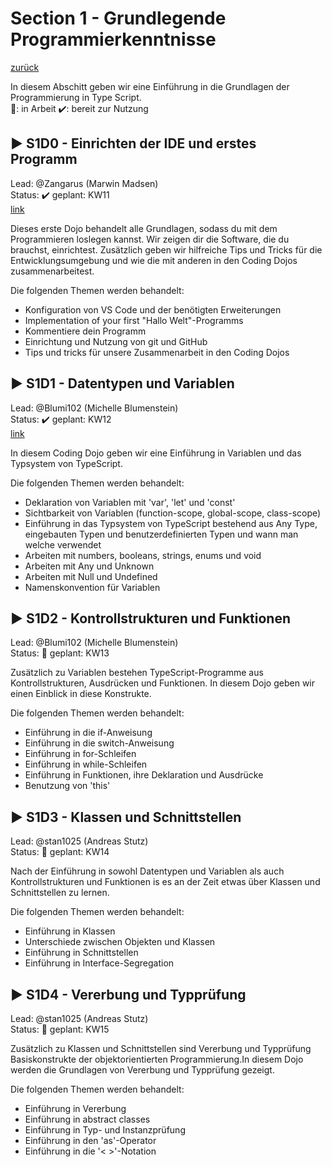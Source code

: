 
# Section 1 - Grundlegende Programmierkenntnisse

[zurück](https://github.com/VDI-CodING/codeING-main)

In diesem Abschitt geben wir eine Einführung in die Grundlagen der Programmierung in Type Script.  
:construction:: in Arbeit :heavy_check_mark:: bereit zur Nutzung

## :arrow_forward: S1D0 - Einrichten der IDE und erstes Programm
Lead: @Zangarus (Marwin Madsen)  
Status: :heavy_check_mark:
geplant: KW11  
[link](S1D0/README.md)  

Dieses erste Dojo behandelt alle Grundlagen, sodass du mit dem Programmieren loslegen kannst. Wir zeigen dir die Software, die du brauchst, einrichtest. Zusätzlich geben wir hilfreiche Tips und Tricks für die Entwicklungsumgebung und wie die mit anderen in den Coding Dojos zusammenarbeitest.

Die folgenden Themen werden behandelt:

- Konfiguration von VS Code und der benötigten Erweiterungen
- Implementation of your first "Hallo Welt"-Programms
- Kommentiere dein Programm
- Einrichtung und Nutzung von git und GitHub
- Tips und tricks für unsere Zusammenarbeit in den Coding Dojos

## :arrow_forward: S1D1 - Datentypen und Variablen
Lead: @Blumi102 (Michelle Blumenstein)  
Status: :heavy_check_mark:
geplant: KW12  
[link](S1D1/README.md)

In diesem Coding Dojo geben wir eine Einführung in Variablen und das Typsystem von TypeScript. 

Die folgenden Themen werden behandelt:

- Deklaration von Variablen mit 'var', 'let' und 'const'
- Sichtbarkeit von Variablen (function-scope, global-scope, class-scope)
- Einführung in das Typsystem von TypeScript bestehend aus Any Type, eingebauten Typen und benutzerdefinierten Typen und wann man welche verwendet
- Arbeiten mit numbers, booleans, strings, enums und void
- Arbeiten mit Any und Unknown
- Arbeiten mit Null und Undefined
- Namenskonvention für Variablen


## :arrow_forward: S1D2 - Kontrollstrukturen und Funktionen
Lead: @Blumi102 (Michelle Blumenstein)  
Status: :construction:
geplant: KW13

Zusätzlich zu Variablen bestehen TypeScript-Programme aus Kontrollstrukturen, Ausdrücken und Funktionen. In diesem Dojo geben wir einen Einblick in diese Konstrukte.

Die folgenden Themen werden behandelt:

- Einführung in die if-Anweisung
- Einführung in die switch-Anweisung
- Einführung in for-Schleifen
- Einführung in while-Schleifen
- Einführung in Funktionen, ihre Deklaration und Ausdrücke
- Benutzung von 'this'


## :arrow_forward: S1D3 - Klassen und Schnittstellen
Lead: @stan1025 (Andreas Stutz)  
Status: :construction:
geplant: KW14

Nach der Einführung in sowohl Datentypen und Variablen als auch Kontrollstrukturen und Funktionen is es an der Zeit etwas über Klassen und Schnittstellen zu lernen.

Die folgenden Themen werden behandelt:
- Einführung in Klassen
- Unterschiede zwischen Objekten und Klassen
- Einführung in Schnittstellen
- Einführung in Interface-Segregation



## :arrow_forward: S1D4 - Vererbung und Typprüfung
Lead: @stan1025 (Andreas Stutz)  
Status: :construction:
geplant: KW15

Zusätzlich zu Klassen und Schnittstellen sind Vererbung und Typprüfung Basiskonstrukte der objektorientierten Programmierung.In diesem Dojo werden die Grundlagen von Vererbung und Typprüfung gezeigt.

Die folgenden Themen werden behandelt:
- Einführung in Vererbung
- Einführung in abstract classes
- Einführung in Typ- und Instanzprüfung
- Einführung in den 'as'-Operator
- Einführung in die '< >'-Notation

